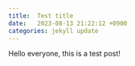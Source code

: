 ```yaml
---
title:  Test title
date:   2023-08-13 21:22:12 +0900
categories: jekyll update
---
```


Hello everyone, this is a test post!

<script src="https://giscus.app/client.js"
        data-repo="fiveRand/fiveRand.github.io"
        data-repo-id="R_kgDOKGkVNQ"
        data-category="General"
        data-category-id="DIC_kwDOKGkVNc4CYmBD"
        data-mapping="pathname"
        data-strict="0"
        data-reactions-enabled="1"
        data-emit-metadata="0"
        data-input-position="top"
        data-theme="dark"
        data-lang="ko"
        data-loading="lazy"
        crossorigin="anonymous"
        async>
</script>